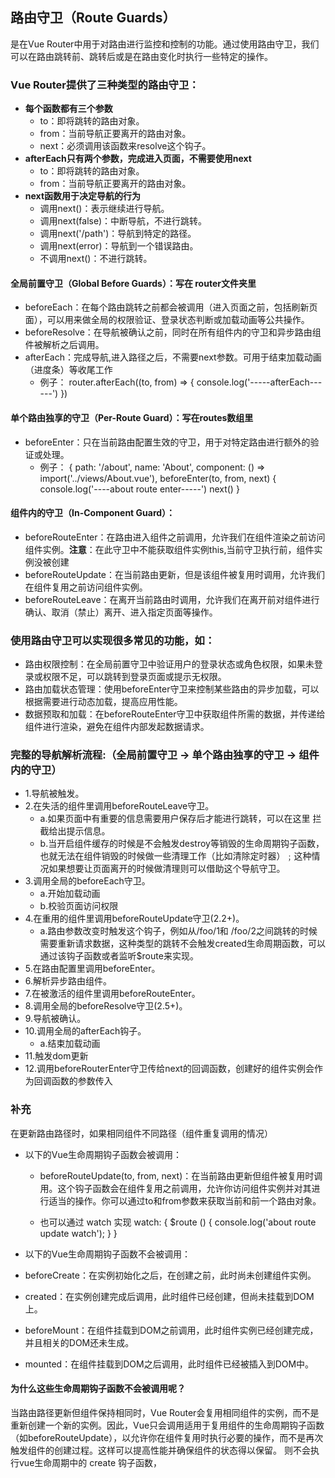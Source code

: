 ## 路由守卫（Route Guards）
是在Vue Router中用于对路由进行监控和控制的功能。通过使用路由守卫，我们可以在路由跳转前、跳转后或是在路由变化时执行一些特定的操作。

### Vue Router提供了三种类型的路由守卫：
- **每个函数都有三个参数**
  - to：即将跳转的路由对象。
  - from：当前导航正要离开的路由对象。
  - next：必须调用该函数来resolve这个钩子。
- **afterEach只有两个参数，完成进入页面，不需要使用next**
  - to：即将跳转的路由对象。
  - from：当前导航正要离开的路由对象。
- **next函数用于决定导航的行为**
  - 调用next()：表示继续进行导航。
  - 调用next(false)：中断导航，不进行跳转。
  - 调用next('/path')：导航到特定的路径。
  - 调用next(error)：导航到一个错误路由。 
  - 不调用next()：不进行跳转。 

#### 全局前置守卫（Global Before Guards）：写在 router文件夹里

- beforeEach：在每个路由跳转之前都会被调用（进入页面之前，包括刷新页面），可以用来做全局的权限验证、登录状态判断或加载动画等公共操作。
- beforeResolve：在导航被确认之前，同时在所有组件内的守卫和异步路由组件被解析之后调用。
- afterEach：完成导航,进入路径之后，不需要next参数。可用于结束加载动画（进度条）等收尾工作
  - 例子：
 router.afterEach((to, from) => {
  console.log('-----afterEach------')
 })
  

#### 单个路由独享的守卫（Per-Route Guard）：写在routes数组里

- beforeEnter：只在当前路由配置生效的守卫，用于对特定路由进行额外的验证或处理。
  - 例子：
  {
    path: '/about',
    name: 'About',
    component: () => import('../views/About.vue'),
    beforeEnter(to, from, next) {
      console.log('----about route enter-----')
      next()
    }
  

#### 组件内的守卫（In-Component Guard）：

- beforeRouteEnter：在路由进入组件之前调用，允许我们在组件渲染之前访问组件实例。**注意**：在此守卫中不能获取组件实例this,当前守卫执行前，组件实例没被创建
- beforeRouteUpdate：在当前路由更新，但是该组件被复用时调用，允许我们在组件复用之前访问组件实例。
- beforeRouteLeave：在离开当前路由时调用，允许我们在离开前对组件进行确认、取消（禁止）离开、进入指定页面等操作。

### 使用路由守卫可以实现很多常见的功能，如：

- 路由权限控制：在全局前置守卫中验证用户的登录状态或角色权限，如果未登录或权限不足，可以跳转到登录页面或提示无权限。
- 路由加载状态管理：使用beforeEnter守卫来控制某些路由的异步加载，可以根据需要进行动态加载，提高应用性能。
- 数据预取和加载：在beforeRouteEnter守卫中获取组件所需的数据，并传递给组件进行渲染，避免在组件内部发起数据请求。


### 完整的导航解析流程:（全局前置守卫 -> 单个路由独享的守卫 -> 组件内的守卫）
- 1.导航被触发。
- 2.在失活的组件里调用beforeRouteLeave守卫。
  - a.如果页面中有重要的信息需要用户保存后才能进行跳转，可以在这里 拦截给出提示信息。
  - b.当开启组件缓存的时候是不会触发destroy等销毁的生命周期钩子函数，也就无法在组件销毁的时候做一些清理工作（比如清除定时器）﹔这种情况如果想要让页面离开的时候做清理则可以借助这个导航守卫。
- 3.调用全局的beforeEach守卫。
  - a.开始加载动画
  - b.校验页面访问权限
- 4.在重用的组件里调用beforeRouteUpdate守卫(2.2+)。
  - a.路由参数改变时触发这个钩子，例如从/foo/1和 /foo/2之间跳转的时候需要重新请求数据，这种类型的跳转不会触发created生命周期函数，可以通过该钩子函数或者监听$route来实现。
- 5.在路由配置里调用beforeEnter。
- 6.解析异步路由组件。
- 7.在被激活的组件里调用beforeRouteEnter。
- 8.调用全局的beforeResolve守卫(2.5+)。
- 9.导航被确认。
- 10.调用全局的afterEach钩子。
  - a.结束加载动画
- 11.触发dom更新
- 12.调用beforeRouterEnter守卫传给next的回调函数，创建好的组件实例会作为回调函数的参数传入

  
### 补充
在更新路由路径时，如果相同组件不同路径（组件重复调用的情况）
- 以下的Vue生命周期钩子函数会被调用：

  - beforeRouteUpdate(to, from, next)：在当前路由更新但组件被复用时调用。这个钩子函数会在组件复用之前调用，允许你访问组件实例并对其进行适当的操作。你可以通过to和from参数来获取当前和前一个路由对象。

  - 也可以通过 watch 实现
watch: {
   $route () {
     console.log('about route update watch');
   }
 }

- 以下的Vue生命周期钩子函数不会被调用：

 - beforeCreate：在实例初始化之后，在创建之前，此时尚未创建组件实例。
 - created：在实例创建完成后调用，此时组件已经创建，但尚未挂载到DOM上。
 - beforeMount：在组件挂载到DOM之前调用，此时组件实例已经创建完成，并且相关的DOM还未生成。
 - mounted：在组件挂载到DOM之后调用，此时组件已经被插入到DOM中。

#### 为什么这些生命周期钩子函数不会被调用呢？
  
  当路由路径更新但组件保持相同时，Vue Router会复用相同组件的实例，而不是重新创建一个新的实例。因此，Vue只会调用适用于复用组件的生命周期钩子函数（如beforeRouteUpdate），以允许你在组件复用时执行必要的操作，而不是再次触发组件的创建过程。这样可以提高性能并确保组件的状态得以保留。
则不会执行vue生命周期中的 create 钩子函数，
